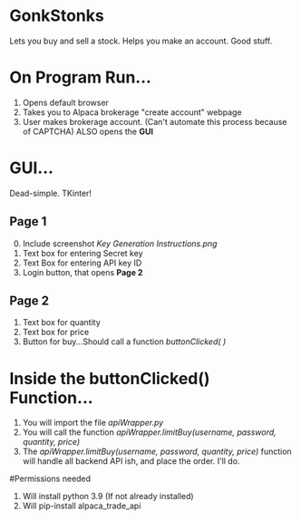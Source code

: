 # GonkStonks
Lets you buy and sell a stock.
Helps you make an account.
Good stuff. 

# On Program Run...
1) Opens default browser
2) Takes you to Alpaca brokerage "create account" webpage
3) User makes brokerage account. (Can't automate this process because of CAPTCHA)
 ALSO opens the **GUI**

# GUI...
Dead-simple. TKinter!
## Page 1
0) Include screenshot *Key Generation Instructions.png*
1) Text box for entering Secret key
2) Text Box for entering API key ID
3) Login button, that opens **Page 2**
## Page 2
1) Text box for quantity
2) Text box for price
3) Button for buy...Should call a function *buttonClicked( )*
# Inside the buttonClicked() Function...
1) You will import the file *apiWrapper.py*
2) You will call the function *apiWrapper.limitBuy(username, password, quantity, price)*
3) The *apiWrapper.limitBuy(username, password, quantity, price)* function will handle all backend API ish, and place the order. I'll do. 

#Permissions needed
1) Will install python 3.9 (If not already installed)
2) Will pip-install alpaca_trade_api
